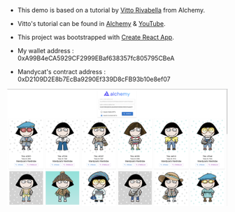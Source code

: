 - This demo is based on a tutorial by [Vitto Rivabella](https://twitter.com/vittostack) from Alchemy.

- Vitto's tutorial can be found in [Alchemy](https://docs.alchemy.com/alchemy/road-to-web3/weekly-learning-challenges/4.-how-to-create-an-nft-gallery-alchemy-nft-api) & [YouTube](https://youtu.be/JzsTfOFjC1o).

- This project was bootstrapped with [Create React App](https://github.com/facebook/create-react-app).

- My wallet address : 0xA99B4eCA5929CF2999EBaf638357fc805795CBeA

- Mandycat's contract address : 0xD2109D2E8b7EcBa9290Ef339D8cFB93b10e8ef07

![Screenshot](./Screenshot.png)
